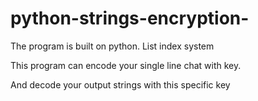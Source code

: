 # python-strings-encryption-
The program is built on  python. List index system

This program can encode your single line chat with key.

And decode your output strings with this specific key
